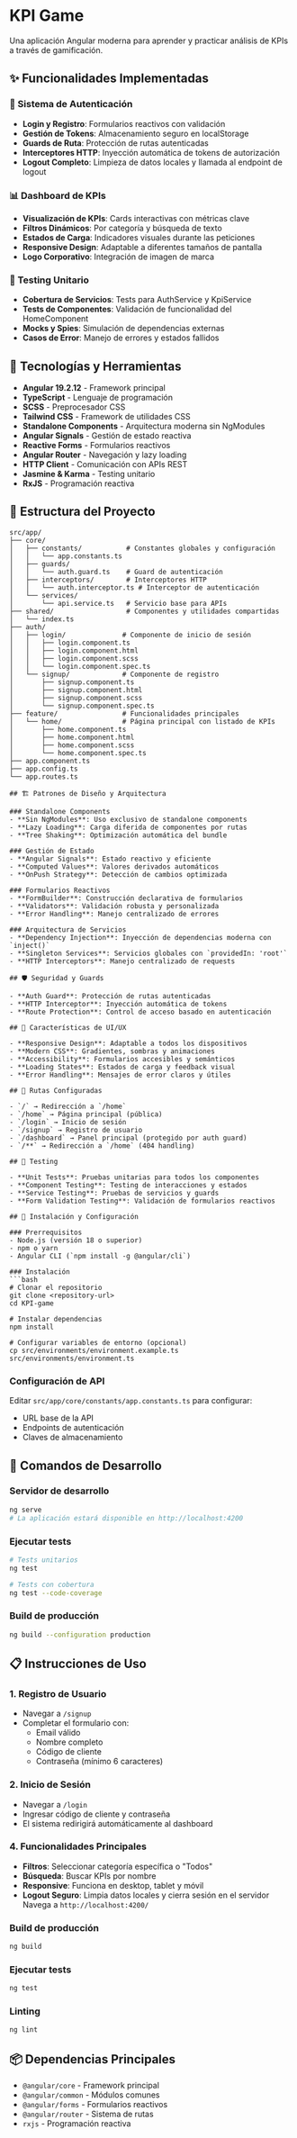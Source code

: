 # KPI Game

Una aplicación Angular moderna para aprender y practicar análisis de KPIs a través de gamificación.

## ✨ Funcionalidades Implementadas

### 🔐 Sistema de Autenticación
- **Login y Registro**: Formularios reactivos con validación
- **Gestión de Tokens**: Almacenamiento seguro en localStorage
- **Guards de Ruta**: Protección de rutas autenticadas
- **Interceptores HTTP**: Inyección automática de tokens de autorización
- **Logout Completo**: Limpieza de datos locales y llamada al endpoint de logout

### 📊 Dashboard de KPIs
- **Visualización de KPIs**: Cards interactivas con métricas clave
- **Filtros Dinámicos**: Por categoría y búsqueda de texto
- **Estados de Carga**: Indicadores visuales durante las peticiones
- **Responsive Design**: Adaptable a diferentes tamaños de pantalla
- **Logo Corporativo**: Integración de imagen de marca

### 🧪 Testing Unitario
- **Cobertura de Servicios**: Tests para AuthService y KpiService
- **Tests de Componentes**: Validación de funcionalidad del HomeComponent
- **Mocks y Spies**: Simulación de dependencias externas
- **Casos de Error**: Manejo de errores y estados fallidos

## 🚀 Tecnologías y Herramientas

- **Angular 19.2.12** - Framework principal
- **TypeScript** - Lenguaje de programación
- **SCSS** - Preprocesador CSS
- **Tailwind CSS** - Framework de utilidades CSS
- **Standalone Components** - Arquitectura moderna sin NgModules
- **Angular Signals** - Gestión de estado reactiva
- **Reactive Forms** - Formularios reactivos
- **Angular Router** - Navegación y lazy loading
- **HTTP Client** - Comunicación con APIs REST
- **Jasmine & Karma** - Testing unitario
- **RxJS** - Programación reactiva

## 📁 Estructura del Proyecto

```
src/app/
├── core/
│   ├── constants/           # Constantes globales y configuración
│   │   └── app.constants.ts
│   ├── guards/
│   │   └── auth.guard.ts    # Guard de autenticación
│   ├── interceptors/        # Interceptores HTTP
│   │   └── auth.interceptor.ts # Interceptor de autenticación
│   └── services/
│       └── api.service.ts   # Servicio base para APIs
├── shared/                  # Componentes y utilidades compartidas
│   └── index.ts
├── auth/
│   ├── login/              # Componente de inicio de sesión
│   │   ├── login.component.ts
│   │   ├── login.component.html
│   │   ├── login.component.scss
│   │   └── login.component.spec.ts
│   └── signup/             # Componente de registro
│       ├── signup.component.ts
│       ├── signup.component.html
│       ├── signup.component.scss
│       └── signup.component.spec.ts
├── feature/                # Funcionalidades principales
│   └── home/               # Página principal con listado de KPIs
│       ├── home.component.ts
│       ├── home.component.html
│       ├── home.component.scss
│       └── home.component.spec.ts
├── app.component.ts
├── app.config.ts
└── app.routes.ts

## 🏗️ Patrones de Diseño y Arquitectura

### Standalone Components
- **Sin NgModules**: Uso exclusivo de standalone components
- **Lazy Loading**: Carga diferida de componentes por rutas
- **Tree Shaking**: Optimización automática del bundle

### Gestión de Estado
- **Angular Signals**: Estado reactivo y eficiente
- **Computed Values**: Valores derivados automáticos
- **OnPush Strategy**: Detección de cambios optimizada

### Formularios Reactivos
- **FormBuilder**: Construcción declarativa de formularios
- **Validators**: Validación robusta y personalizada
- **Error Handling**: Manejo centralizado de errores

### Arquitectura de Servicios
- **Dependency Injection**: Inyección de dependencias moderna con `inject()`
- **Singleton Services**: Servicios globales con `providedIn: 'root'`
- **HTTP Interceptors**: Manejo centralizado de requests

## 🛡️ Seguridad y Guards

- **Auth Guard**: Protección de rutas autenticadas
- **HTTP Interceptor**: Inyección automática de tokens
- **Route Protection**: Control de acceso basado en autenticación

## 🎨 Características de UI/UX

- **Responsive Design**: Adaptable a todos los dispositivos
- **Modern CSS**: Gradientes, sombras y animaciones
- **Accessibility**: Formularios accesibles y semánticos
- **Loading States**: Estados de carga y feedback visual
- **Error Handling**: Mensajes de error claros y útiles

## 🚦 Rutas Configuradas

- `/` → Redirección a `/home`
- `/home` → Página principal (pública)
- `/login` → Inicio de sesión
- `/signup` → Registro de usuario
- `/dashboard` → Panel principal (protegido por auth guard)
- `/**` → Redirección a `/home` (404 handling)

## 🧪 Testing

- **Unit Tests**: Pruebas unitarias para todos los componentes
- **Component Testing**: Testing de interacciones y estados
- **Service Testing**: Pruebas de servicios y guards
- **Form Validation Testing**: Validación de formularios reactivos

## 🚀 Instalación y Configuración

### Prerrequisitos
- Node.js (versión 18 o superior)
- npm o yarn
- Angular CLI (`npm install -g @angular/cli`)

### Instalación
```bash
# Clonar el repositorio
git clone <repository-url>
cd KPI-game

# Instalar dependencias
npm install

# Configurar variables de entorno (opcional)
cp src/environments/environment.example.ts src/environments/environment.ts
```

### Configuración de API
Editar `src/app/core/constants/app.constants.ts` para configurar:
- URL base de la API
- Endpoints de autenticación
- Claves de almacenamiento

## 🔧 Comandos de Desarrollo

### Servidor de desarrollo
```bash
ng serve
# La aplicación estará disponible en http://localhost:4200
```

### Ejecutar tests
```bash
# Tests unitarios
ng test

# Tests con cobertura
ng test --code-coverage
```

### Build de producción
```bash
ng build --configuration production
```

## 📋 Instrucciones de Uso

### 1. Registro de Usuario
- Navegar a `/signup`
- Completar el formulario con:
  - Email válido
  - Nombre completo
  - Código de cliente
  - Contraseña (mínimo 6 caracteres)

### 2. Inicio de Sesión
- Navegar a `/login`
- Ingresar código de cliente y contraseña
- El sistema redirigirá automáticamente al dashboard

### 4. Funcionalidades Principales
- **Filtros**: Seleccionar categoría específica o "Todos"
- **Búsqueda**: Buscar KPIs por nombre
- **Responsive**: Funciona en desktop, tablet y móvil
- **Logout Seguro**: Limpia datos locales y cierra sesión en el servidor
Navega a `http://localhost:4200/`

### Build de producción
```bash
ng build
```

### Ejecutar tests
```bash
ng test
```

### Linting
```bash
ng lint
```

## 📦 Dependencias Principales

- `@angular/core` - Framework principal
- `@angular/common` - Módulos comunes
- `@angular/forms` - Formularios reactivos
- `@angular/router` - Sistema de rutas
- `rxjs` - Programación reactiva
